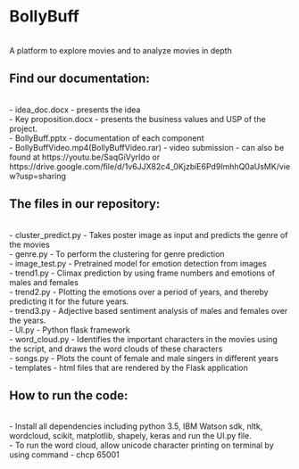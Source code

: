 # BollyBuff
</br>
A platform to explore movies and to analyze movies in depth

## Find our documentation:
</br>
 - idea_doc.docx - presents the idea <br/>
 - Key proposition.docx - presents the business values and USP of the project. <br/>
 - BollyBuff.pptx - documentation of each component </br>
 - BollyBuffVideo.mp4(BollyBuffVideo.rar) - video submission - can also be found at https://youtu.be/SaqGiVyrIdo or https://drive.google.com/file/d/1v6JJX82c4_0KjzbiE6Pd9ImhhQ0aUsMK/view?usp=sharing
 
## The files in our repository:
</br>
 - cluster_predict.py - Takes poster image as input and predicts the genre of the movies</br>
 - genre.py - To perform the clustering for genre prediction </br>
 - image_test.py - Pretrained model for emotion detection from images </br>
 - trend1.py - Climax prediction by using frame numbers and emotions of males and females </br>
 - trend2.py - Plotting the emotions over a period of years, and thereby predicting it for the future years. </br>
 - trend3.py - Adjective based sentiment analysis of males and females over the years. </br>
 - UI.py - Python flask framework </br>
 - word_cloud.py - Identifies the important characters in the movies using the script, and draws the word clouds of these characters </br>
 - songs.py - Plots the count of female and male singers in different years </br>
 - templates - html files that are rendered by the Flask application <br/>

## How to run the code:
</br>
 - Install all dependencies including python 3.5, IBM Watson sdk, nltk, wordcloud, scikit, matplotlib, shapely, keras and run the UI.py file. </br>
 - To run the word cloud, allow unicode character printing on terminal by using command - chcp 65001

